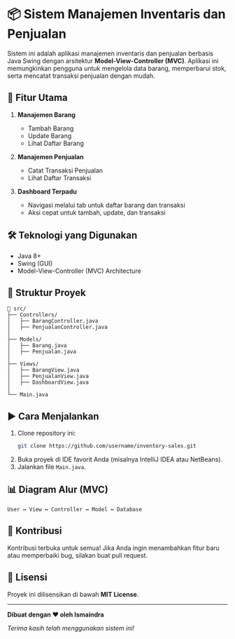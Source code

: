 # 📦 Sistem Manajemen Inventaris dan Penjualan

Sistem ini adalah aplikasi manajemen inventaris dan penjualan berbasis Java Swing dengan arsitektur **Model-View-Controller (MVC)**. Aplikasi ini memungkinkan pengguna untuk mengelola data barang, memperbarui stok, serta mencatat transaksi penjualan dengan mudah.

## 🚀 Fitur Utama

1. **Manajemen Barang**
   - Tambah Barang
   - Update Barang
   - Lihat Daftar Barang

2. **Manajemen Penjualan**
   - Catat Transaksi Penjualan
   - Lihat Daftar Transaksi

3. **Dashboard Terpadu**
   - Navigasi melalui tab untuk daftar barang dan transaksi
   - Aksi cepat untuk tambah, update, dan transaksi

## 🛠️ Teknologi yang Digunakan

- Java 8+
- Swing (GUI)
- Model-View-Controller (MVC) Architecture

## 📂 Struktur Proyek

```
📁 src/
├── Controllers/
│   ├── BarangController.java
│   ├── PenjualanController.java
│
├── Models/
│   ├── Barang.java
│   ├── Penjualan.java
│
├── Views/
│   ├── BarangView.java
│   ├── PenjualanView.java
│   ├── DashboardView.java
│
└── Main.java
```

## ▶️ Cara Menjalankan

1. Clone repository ini:
   ```bash
   git clone https://github.com/username/inventory-sales.git
   ```
2. Buka proyek di IDE favorit Anda (misalnya IntelliJ IDEA atau NetBeans).
3. Jalankan file `Main.java`.

## 📊 Diagram Alur (MVC)
```
User ↔️ View ↔️ Controller ↔️ Model ↔️ Database
```

## 🤝 Kontribusi
Kontribusi terbuka untuk semua! Jika Anda ingin menambahkan fitur baru atau memperbaiki bug, silakan buat pull request.

## 📄 Lisensi
Proyek ini dilisensikan di bawah **MIT License**.

---
**Dibuat dengan ❤️ oleh Ismaindra**

*Terima kasih telah menggunakan sistem ini!*
